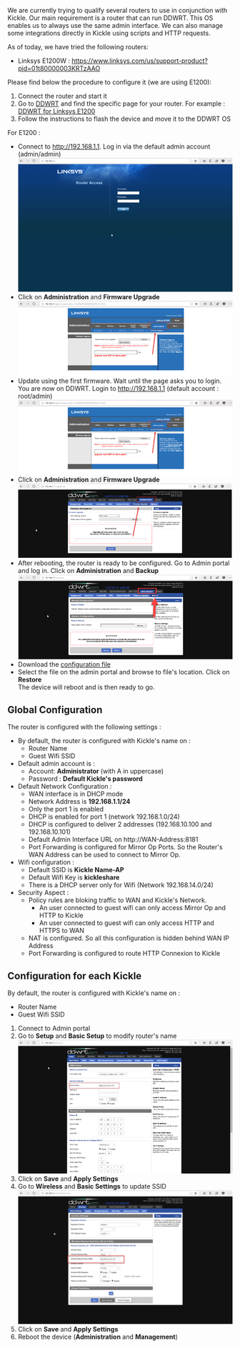 <!--
    Page : Features/Hotpot
    Author : Alexis CONIA
    Latest Update : 19/02/2018
    Confidential : No
	Partner : No
	Public : Yes
    Version : 1.1
-->

We are currently trying to qualify several routers to use in conjunction with Kickle. Our main requirement is a router that can run DDWRT. This OS enables us to always use the same admin interface. We can also manage some integrations directly in Kickle using scripts and HTTP requests.

As of today, we have tried the following routers: 

* Linksys E1200W : https://www.linksys.com/us/support-product?pid=01t80000003KRTzAAO

Please find below the procedure to configure it (we are using E1200): 

1. Connect the router and start it
2. Go to [DDWRT](https://www.dd-wrt.com) and find the specific page for your router. For example : [DDWRT for Linksys E1200](https://dd-wrt.com/wiki/index.php/Linksys_E1200v2)
3. Follow the instructions to flash the device and move it to the DDWRT OS

For E1200 :  

* Connect to http://192.168.1.1. Log in via the default admin account (admin/admin)  
![Linksys Home page](./images/default-homepage.png)
* Click on **Administration** and **Firmware Upgrade**
![Linksys Default Firmware Upgrade](./images/default-firm.png)
* Update using the first firmware. Wait until the page asks you to login.
You are now on DDWRT. Login to http://192.168.1.1 (default account : root/admin)
![DDWRT - Default Login](./images/default-firm.png)
* Click on **Administration** and **Firmware Upgrade**
![DDWRT - Firmware](./images/ddwrt-firmware.png)
* After rebooting, the router is ready to be configured. Go to Admin portal and log in.
Click on **Administration** and **Backup**
![DDWRT - Restore](./images/ddwrt-restore.png)
* Download the [configuration file](./resources/RouterBackup.1.0.bin) 
* Select the file on the admin portal and browse to file's location. Click on **Restore**  
The device will reboot and is then ready to go.

## Global Configuration
The router is configured with the following settings : 

* By default, the router is configured with Kickle's name on :  
    * Router Name
    * Guest Wifi SSID
* Default admin account is : 
    * Account: **Administrator** (with A in uppercase)
    * Password : **Default Kickle's password**
* Default Network Configuration :
    * WAN interface is in DHCP mode
    * Network Address is **192.168.1.1/24**
    * Only the port 1 is enabled
    * DHCP is enabled for port 1 (network 192.168.1.0/24)
    * DHCP is configured to deliver 2 addresses (192.168.10.100 and 192.168.10.101)
    * Default Admin Interface URL on http://WAN-Address:8181
    * Port Forwarding is configured for Mirror Op Ports. So the Router's WAN Address can be used to connect to Mirror Op.
* Wifi configuration :
    * Default SSID is **Kickle Name-AP**
    * Default Wifi Key is **kickleshare**
    * There is a DHCP server only for Wifi (Network 192.168.14.0/24)
* Security Aspect :
    * Policy rules are bloking traffic to WAN and Kickle's Network. 
        * An user connected to guest wifi can only access Mirror Op and HTTP to Kickle
        * An user connected to guest wifi can only access HTTP and HTTPS to WAN
    * NAT is configured. So all this configuration is hidden behind WAN IP Address
    * Port Forwarding is configured to route HTTP Connexion to Kickle

## Configuration for each Kickle

By default, the router is configured with Kickle's name on :
* Router Name
* Guest Wifi SSID

1. Connect to Admin portal
2. Go to **Setup** and **Basic Setup** to modify router's name
![DDWRT Basic Setup](./images/ddwrt-basicsetup.png)
3. Click on **Save** and **Apply Settings**
4. Go to **Wireless** and **Basic Settings** to update SSID
![DDWRT Wifi Settings](./images/ddwrt-wifisetup.png)
5. Click on **Save** and **Apply Settings**
6. Reboot the device (**Administration** and **Management**)